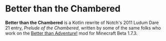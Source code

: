# Better than the Chambered

**Better than the Chambered** is a Kotlin rewrite of Notch's 2011 Ludum Dare 21 entry, *Prelude of the Chambered*, written by some of the same folks who work on the [Better than Adventure!](https://www.minecraftforum.net/forums/mapping-and-modding-java-edition/minecraft-mods/3106066-better-than-adventure-for-beta-1-7-3-timely) mod for Minecraft Beta 1.7.3.
